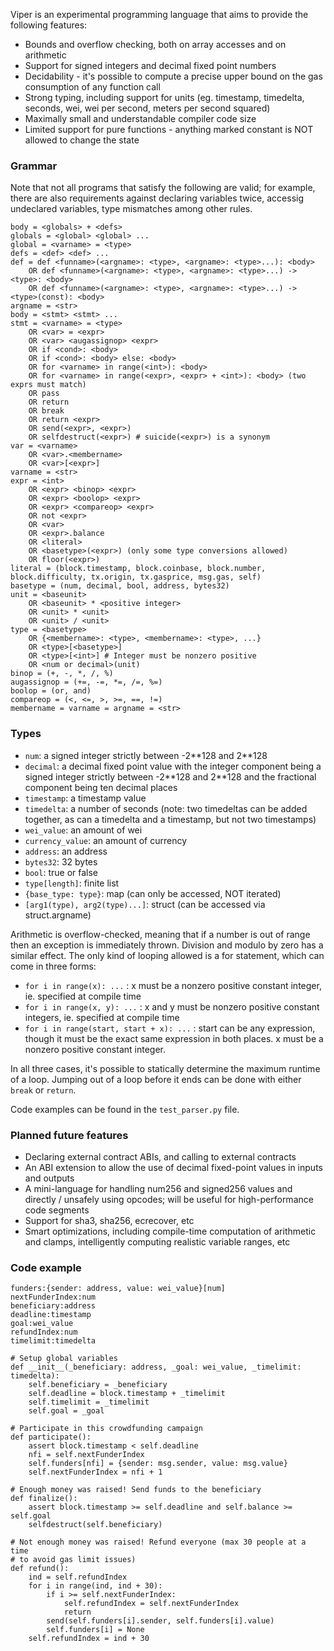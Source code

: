Viper is an experimental programming language that aims to provide the following features:

* Bounds and overflow checking, both on array accesses and on arithmetic
* Support for signed integers and decimal fixed point numbers
* Decidability - it's possible to compute a precise upper bound on the gas consumption of any function call
* Strong typing, including support for units (eg. timestamp, timedelta, seconds, wei, wei per second, meters per second squared)
* Maximally small and understandable compiler code size
* Limited support for pure functions - anything marked constant is NOT allowed to change the state

### Grammar

Note that not all programs that satisfy the following are valid; for example, there are also requirements against declaring variables twice, accessig undeclared variables, type mismatches among other rules.

    body = <globals> + <defs>
    globals = <global> <global> ...
    global = <varname> = <type>
    defs = <def> <def> ...
    def = def <funname>(<argname>: <type>, <argname>: <type>...): <body>
        OR def <funname>(<argname>: <type>, <argname>: <type>...) -> <type>: <body>
        OR def <funname>(<argname>: <type>, <argname>: <type>...) -> <type>(const): <body>
    argname = <str>
    body = <stmt> <stmt> ...
    stmt = <varname> = <type>
        OR <var> = <expr>
        OR <var> <augassignop> <expr>
        OR if <cond>: <body>
        OR if <cond>: <body> else: <body>
        OR for <varname> in range(<int>): <body>
        OR for <varname> in range(<expr>, <expr> + <int>): <body> (two exprs must match)
        OR pass
        OR return
        OR break
        OR return <expr>
        OR send(<expr>, <expr>)
        OR selfdestruct(<expr>) # suicide(<expr>) is a synonym
    var = <varname>
        OR <var>.<membername>
        OR <var>[<expr>]
    varname = <str>
    expr = <int>
        OR <expr> <binop> <expr>
        OR <expr> <boolop> <expr>
        OR <expr> <compareop> <expr>
        OR not <expr>
        OR <var>
        OR <expr>.balance
        OR <literal>
        OR <basetype>(<expr>) (only some type conversions allowed)
        OR floor(<expr>)
    literal = (block.timestamp, block.coinbase, block.number, block.difficulty, tx.origin, tx.gasprice, msg.gas, self)
    basetype = (num, decimal, bool, address, bytes32)
    unit = <baseunit>
        OR <baseunit> * <positive integer>
        OR <unit> * <unit>
        OR <unit> / <unit>
    type = <basetype>
        OR {<membername>: <type>, <membername>: <type>, ...}
        OR <type>[<basetype>]
        OR <type>[<int>] # Integer must be nonzero positive
        OR <num or decimal>(unit)
    binop = (+, -, *, /, %)
    augassignop = (+=, -=, *=, /=, %=)
    boolop = (or, and)
    compareop = (<, <=, >, >=, ==, !=)
    membername = varname = argname = <str>

### Types

* `num`: a signed integer strictly between -2\*\*128 and 2\*\*128
* `decimal`: a decimal fixed point value with the integer component being a signed integer strictly between -2\*\*128 and 2\*\*128 and the fractional component being ten decimal places
* `timestamp`: a timestamp value
* `timedelta`: a number of seconds (note: two timedeltas can be added together, as can a timedelta and a timestamp, but not two timestamps)
* `wei_value`: an amount of wei
* `currency_value`: an amount of currency
* `address`: an address
* `bytes32`: 32 bytes
* `bool`: true or false
* `type[length]`: finite list
* `{base_type: type}`: map (can only be accessed, NOT iterated)
* `[arg1(type), arg2(type)...]`: struct (can be accessed via struct.argname)

Arithmetic is overflow-checked, meaning that if a number is out of range then an exception is immediately thrown. Division and modulo by zero has a similar effect. The only kind of looping allowed is a for statement, which can come in three forms:

* `for i in range(x): ...` : x must be a nonzero positive constant integer, ie. specified at compile time
* `for i in range(x, y): ...` : x and y must be nonzero positive constant integers, ie. specified at compile time
* `for i in range(start, start + x): ...` : start can be any expression, though it must be the exact same expression in both places. x must be a nonzero positive constant integer.

In all three cases, it's possible to statically determine the maximum runtime of a loop. Jumping out of a loop before it ends can be done with either `break` or `return`.

Code examples can be found in the `test_parser.py` file.

### Planned future features

* Declaring external contract ABIs, and calling to external contracts
* An ABI extension to allow the use of decimal fixed-point values in inputs and outputs
* A mini-language for handling num256 and signed256 values and directly / unsafely using opcodes; will be useful for high-performance code segments
* Support for sha3, sha256, ecrecover, etc
* Smart optimizations, including compile-time computation of arithmetic and clamps, intelligently computing realistic variable ranges, etc

### Code example

    funders:{sender: address, value: wei_value}[num]
    nextFunderIndex:num
    beneficiary:address
    deadline:timestamp
    goal:wei_value
    refundIndex:num
    timelimit:timedelta
    
    # Setup global variables
    def __init__(_beneficiary: address, _goal: wei_value, _timelimit: timedelta):
        self.beneficiary = _beneficiary
        self.deadline = block.timestamp + _timelimit
        self.timelimit = _timelimit
        self.goal = _goal
    
    # Participate in this crowdfunding campaign
    def participate():
        assert block.timestamp < self.deadline
        nfi = self.nextFunderIndex
        self.funders[nfi] = {sender: msg.sender, value: msg.value}
        self.nextFunderIndex = nfi + 1
    
    # Enough money was raised! Send funds to the beneficiary
    def finalize():
        assert block.timestamp >= self.deadline and self.balance >= self.goal
        selfdestruct(self.beneficiary)
    
    # Not enough money was raised! Refund everyone (max 30 people at a time
    # to avoid gas limit issues)
    def refund():
        ind = self.refundIndex
        for i in range(ind, ind + 30):
            if i >= self.nextFunderIndex:
                self.refundIndex = self.nextFunderIndex
                return
            send(self.funders[i].sender, self.funders[i].value)
            self.funders[i] = None
        self.refundIndex = ind + 30

